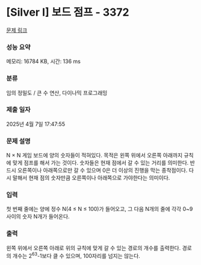 # [Silver I] 보드 점프 - 3372 

[문제 링크](https://www.acmicpc.net/problem/3372) 

### 성능 요약

메모리: 16784 KB, 시간: 136 ms

### 분류

임의 정밀도 / 큰 수 연산, 다이나믹 프로그래밍

### 제출 일자

2025년 4월 7일 17:47:55

### 문제 설명

<p>N × N 게임 보드에 양의 숫자들이 적혀있다. 목적은 왼쪽 위에서 오른쪽 아래까지 규칙에 맞게 점프를 해서 가는 것이다. 숫자들은 현재 점에서 갈 수 있는 거리를 의미한다. 반드시 오른쪽이나 아래쪽으로만 갈 수 있으며 0은 더 이상의 진행을 막는 종착점이다. 다시 말해서 현재 점의 숫자만큼 오른쪽이나 아래쪽으로 가야한다는 의미이다.</p>

### 입력 

 <p>첫 번째 줄에는 양에 정수 N(4 ≤ N ≤ 100)가 들어오고, 그 다음 N개의 줄에 각각 0~9사이의 숫자 N개가 들어온다.</p>

### 출력 

 <p>왼쪽 위에서 오른쪽 아래로 위의 규칙에 맞게 갈 수 있는 경로의 개수를 출력한다. 경로의 개수는 2<sup>63</sup>-1보다 클 수 있으며, 100자리를 넘지는 않는다.</p>

